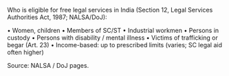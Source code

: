 Who is eligible for free legal services in India (Section 12, Legal Services Authorities Act, 1987; NALSA/DoJ):

• Women, children
• Members of SC/ST
• Industrial workmen
• Persons in custody
• Persons with disability / mental illness
• Victims of trafficking or begar (Art. 23)
• Income-based: up to prescribed limits (varies; SC legal aid often higher)

Source: NALSA / DoJ pages.
